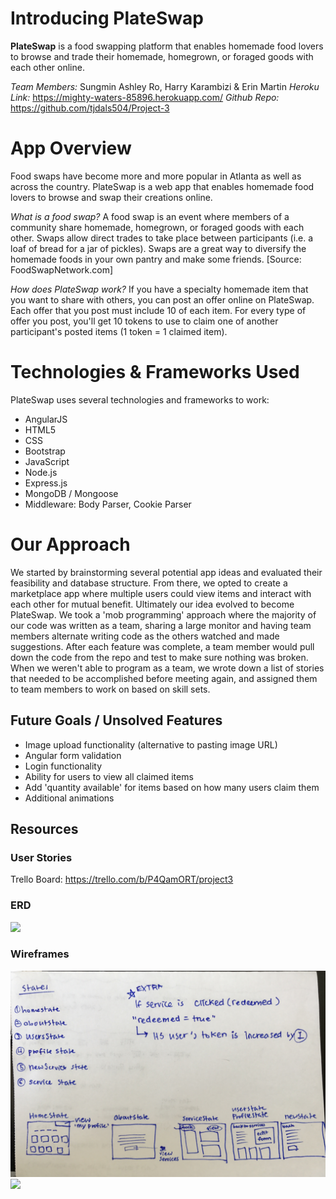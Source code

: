 # Introducing PlateSwap

**PlateSwap** is a food swapping platform that enables homemade food lovers to browse and trade their homemade, homegrown, or foraged goods with each other online.

*Team Members:* Sungmin Ashley Ro, Harry Karambizi & Erin Martin
*Heroku Link:* https://mighty-waters-85896.herokuapp.com/
*Github Repo:* https://github.com/tjdals504/Project-3

# App Overview
Food swaps have become more and more popular in Atlanta as well as across the country. PlateSwap is a web app that enables homemade food lovers to browse and swap their creations online. 

*What is a food swap?*
A food swap is an event where members of a community share homemade, homegrown, or foraged goods with each other. Swaps allow direct trades to take place between participants (i.e. a loaf of bread for a jar of pickles). Swaps are a great way to diversify the homemade foods in your own pantry and make some friends. [Source: FoodSwapNetwork.com]

*How does PlateSwap work?*
If you have a specialty homemade item that you want to share with others, you can post an offer online on PlateSwap. Each offer that you post must include 10 of each item. For every type of offer you post, you'll get 10 tokens to use to claim one of another participant's posted items (1 token = 1 claimed item).

# Technologies & Frameworks Used

PlateSwap uses several technologies and frameworks to work:
* AngularJS
* HTML5
* CSS
* Bootstrap
* JavaScript
* Node.js
* Express.js
* MongoDB / Mongoose
* Middleware: Body Parser, Cookie Parser

# Our Approach

We started by brainstorming several potential app ideas and evaluated their feasibility and database structure. From there, we opted to create a marketplace app where multiple users could view items and interact with each other for mutual benefit. Ultimately our idea evolved to become PlateSwap. We took a 'mob programming' approach where the majority of our code was written as a team, sharing a large monitor and having team members alternate writing code as the others watched and made suggestions. After each feature was complete, a team member would pull down the code from the repo and test to make sure nothing was broken. When we weren't able to program as a team, we wrote down a list of stories that needed to be accomplished before meeting again, and assigned them to team members to work on based on skill sets.

## Future Goals / Unsolved Features

* Image upload functionality (alternative to pasting image URL)
* Angular form validation
* Login functionality
* Ability for users to view all claimed items
* Add 'quantity available' for items based on how many users claim them
* Additional animations


## Resources

### User Stories
Trello Board: https://trello.com/b/P4QamORT/project3

### ERD 
![](public/images/EARDdiagram.jpg?raw=true)

### Wireframes
![](public/images/notes1.jpg?raw=true)
![](public/images/notes2.png?raw=true)

